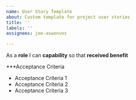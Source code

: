 ```yaml
---
name: User Story Template
about: Custom template for project user stories
title: ''
labels: ''
assignees: joe-aswonvos

---
```


As a **role** I can **capability** so that **received benefit**

***Acceptance Criteria

- Acceptance Criteria 1
- Acceptance Criteria 2
- Acceptance Criteria 3
